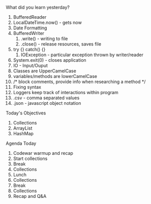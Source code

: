 What did you learn yesterday?

1. BufferedReader
2. LocalDateTime.now() - gets now
3. Date Formatting
4. BufferedWriter
   1. .write() - writing to file
   2. .close() - release resources, saves file
5. try {} catch() {}
   1. IOException - particular exception thrown by writer/reader
6. System.exit(0) - closes application
7. IO - Input/Ouput 
8. Classes are UpperCamelCase
9.  variables/methods are lowerCamelCase
10. /* block comments, provide info when researching a method */
11. Fixing syntax
12. Loggers keep track of interactions within program 
13. .csv - comma separated values
14. .json - javascript object notation


Today's Objectives

1. Collections
2. ArrayList
3. HashMap

Agenda Today

1. Codewar warmup and recap
2. Start collections
3. Break
4. Collections
5. Lunch
6. Collections
7. Break
8. Collections
9. Recap and Q&A
